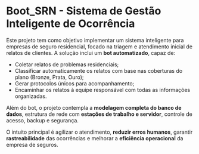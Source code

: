 # Boot_SRN - Sistema de Gestão Inteligente de Ocorrência


Este projeto tem como objetivo implementar um sistema inteligente para empresas de seguro residencial, focado na triagem e atendimento inicial de relatos de clientes. A solução inclui um **bot automatizado**, capaz de:

- Coletar relatos de problemas residenciais;
- Classificar automaticamente os relatos com base nas coberturas do plano (Bronze, Prata, Ouro);
- Gerar protocolos únicos para acompanhamento;
- Encaminhar os relatos à equipe responsável com todas as informações organizadas.

Além do bot, o projeto contempla a **modelagem completa do banco de dados**, estrutura de rede com **estações de trabalho e servidor**, controle de acesso, backup e segurança.

O intuito principal é agilizar o atendimento, **reduzir erros humanos**, garantir **rastreabilidade** das ocorrências e melhorar a **eficiência operacional** da empresa de seguros.

